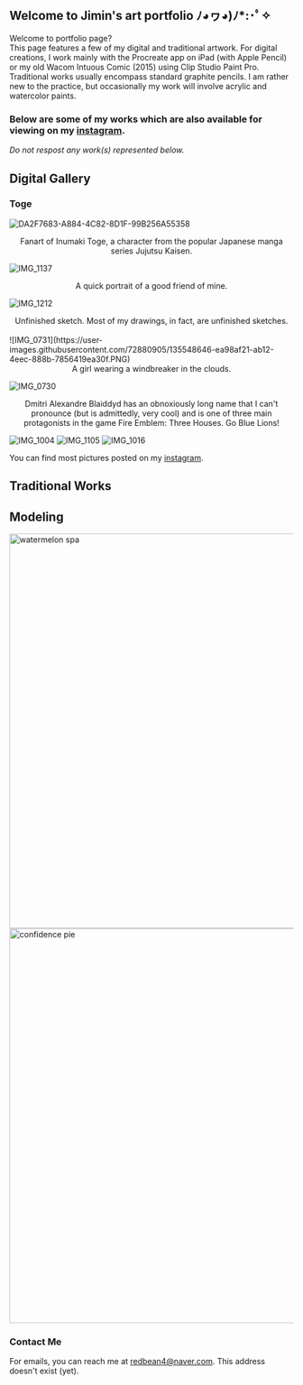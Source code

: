<br>

## Welcome to Jimin's art portfolio ﾉ◕ヮ◕)ﾉ*:･ﾟ✧

Welcome to portfolio page?
<br>
This page features a few of my digital and traditional artwork. For digital creations, I work mainly with the Procreate app on iPad (with Apple Pencil) or my old Wacom Intuous Comic (2015) using Clip Studio Paint Pro. Traditional works usually encompass standard graphite pencils. I am rather new to the practice, but occasionally my work will involve acrylic and watercolor paints. 

### Below are some of my works which are also available for viewing on my [instagram](https://www.instagram.com/tteoksoonie/).

_Do not respost any work(s) represented below._

## Digital Gallery
### Toge

![DA2F7683-A884-4C82-8D1F-99B256A55358](https://user-images.githubusercontent.com/72880905/135547664-09a96871-f0db-40b0-9179-97e0284f7f6f.JPG)

<div align="center">Fanart of Inumaki Toge, a character from the popular Japanese manga series Jujutsu Kaisen.</div>

![IMG_1137](https://user-images.githubusercontent.com/72880905/135547824-1a86d2c8-e95d-4fbe-bf5f-ec85ba17b353.PNG)
            
<div align="center">A quick portrait of a good friend of mine.</div>

![IMG_1212](https://user-images.githubusercontent.com/72880905/135547850-14c5417b-b07a-467f-8556-93a0886e3c97.jpg)

<div align="center">Unfinished sketch. Most of my drawings, in fact, are unfinished sketches.</div>

<br>
![IMG_0731](https://user-images.githubusercontent.com/72880905/135548646-ea98af21-ab12-4eec-888b-7856419ea30f.PNG)
<div align="center">A girl wearing a windbreaker in the clouds.</div>

![IMG_0730](https://user-images.githubusercontent.com/72880905/135548656-dc1defc4-b4bd-49c8-bc4a-57e159cdf9dc.PNG)
<div align="center">Dmitri Alexandre Blaiddyd has an obnoxiously long name that I can't pronounce (but is admittedly, very cool) and is one of three main protagonists in the game Fire Emblem: Three Houses. Go Blue Lions!</div>

![IMG_1004](https://user-images.githubusercontent.com/72880905/135548670-3af13365-01ed-447f-a3bf-fa2d2e9c2b4a.PNG)
![IMG_1105](https://user-images.githubusercontent.com/72880905/135548683-ef03ffb1-a47a-4f3d-a41d-967dc121e73d.jpg)
![IMG_1016](https://user-images.githubusercontent.com/72880905/135548676-874f8569-892b-447d-a98f-dde0a8ae5632.PNG)

You can find most pictures posted on my [instagram](https://www.instagram.com/tteoksoonie/).

## Traditional Works

## Modeling

<img width="700" alt="watermelon spa" src="https://user-images.githubusercontent.com/72880905/135549222-3a2c43ce-934f-46dc-ab3d-0c94049660b2.jpg">

<img width="700" alt="confidence pie" src="https://user-images.githubusercontent.com/72880905/135549225-d4047111-8e74-46aa-8422-7a61b7c47789.png">

### Contact Me

For emails, you can reach me at redbean4@naver.com.
This address doesn't exist (yet).
